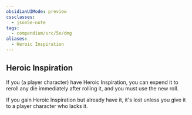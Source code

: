 ```yaml
---
obsidianUIMode: preview
cssclasses:
  - json5e-note
tags:
  - compendium/src/5e/dmg
aliases:
  - Heroic Inspiration
---
```

## Heroic Inspiration

If you (a player character) have Heroic Inspiration, you can expend it to reroll any die immediately after rolling it, and you must use the new roll.

If you gain Heroic Inspiration but already have it, it's lost unless you give it to a player character who lacks it.